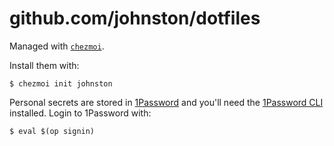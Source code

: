 # github.com/johnston/dotfiles

Managed with [`chezmoi`](https://github.com/twpayne/chezmoi).

Install them with:

```console
$ chezmoi init johnston
```

Personal secrets are stored in [1Password](https://1password.com) and you'll
need the [1Password CLI](https://developer.1password.com/docs/cli/) installed.
Login to 1Password with:

```console
$ eval $(op signin)